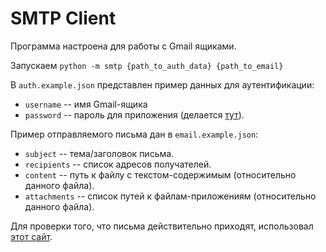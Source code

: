 # SMTP Client

Программа настроена для работы с Gmail ящиками.

Запускаем `python -m smtp {path_to_auth_data} {path_to_email}`

В `auth.example.json` представлен пример данных для аутентификации:
* `username` -- имя Gmail-ящика
* `password` -- пароль для приложения (делается [тут](https://myaccount.google.com/apppasswords)).

Пример отправляемого письма дан в `email.example.json`:
* `subject` -- тема/заголовок письма.
* `recipients` -- список адресов получателей.
* `content` -- путь к файлу с текстом-содержимым
  (относительно данного файла).
* `attachments` -- список путей к файлам-приложениям
  (относительно данного файла).

Для проверки того, что письма действительно приходят,
использовал [этот сайт](https://temp-mail.org/en).